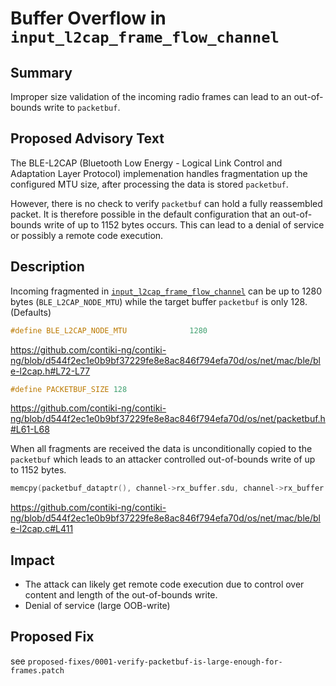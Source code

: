 # Buffer Overflow in `input_l2cap_frame_flow_channel`

## Summary

Improper size validation of the incoming radio frames can lead to an out-of-bounds write to `packetbuf`.

## Proposed Advisory Text

The BLE-L2CAP (Bluetooth Low Energy - Logical Link Control and Adaptation Layer Protocol) implemenation handles fragmentation up the configured MTU size, after processing the data is stored `packetbuf`.

However, there is no check to verify `packetbuf` can hold a fully reassembled packet. It is therefore possible in the default configuration that an out-of-bounds write of up to 1152 bytes occurs. This can lead to a denial of service or possibly a remote code execution.

## Description

Incoming fragmented in [`input_l2cap_frame_flow_channel`](https://github.com/contiki-ng/contiki-ng/blob/d544f2ec1e0b9bf37229fe8e8ac846f794efa70d/os/net/mac/ble/ble-l2cap.c#L411) can be up to 1280 bytes (`BLE_L2CAP_NODE_MTU`) while the target buffer `packetbuf` is only 128. (Defaults)

```c
#define BLE_L2CAP_NODE_MTU              1280
```

https://github.com/contiki-ng/contiki-ng/blob/d544f2ec1e0b9bf37229fe8e8ac846f794efa70d/os/net/mac/ble/ble-l2cap.h#L72-L77

```c
#define PACKETBUF_SIZE 128
```

https://github.com/contiki-ng/contiki-ng/blob/d544f2ec1e0b9bf37229fe8e8ac846f794efa70d/os/net/packetbuf.h#L61-L68



When all fragments are received the data is unconditionally copied to the `packetbuf` which leads to an attacker controlled out-of-bounds write of up to 1152 bytes.

```c
memcpy(packetbuf_dataptr(), channel->rx_buffer.sdu, channel->rx_buffer.sdu_length);
```

https://github.com/contiki-ng/contiki-ng/blob/d544f2ec1e0b9bf37229fe8e8ac846f794efa70d/os/net/mac/ble/ble-l2cap.c#L411

## Impact

- The attack can likely get remote code execution due to control over content and length of the out-of-bounds write.
- Denial of service (large OOB-write)

## Proposed Fix

see `proposed-fixes/0001-verify-packetbuf-is-large-enough-for-frames.patch`
